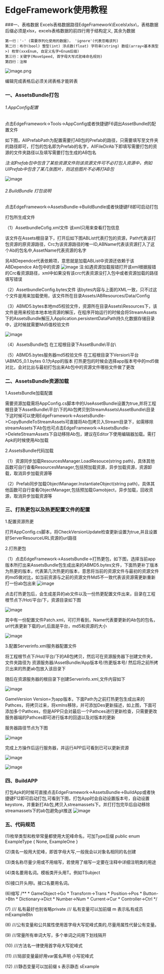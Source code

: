 # EdgeFramework使用教程

###一、表格数据
Excels表格数据路径EdgeFramework\Excels\xlsx\，表格数据后缀必须是xlsx，excels表格数据的前四行用于结构定义, 其余为数据

```
第一行：'-' (需要序列化使用的数据)， 'ignore'(代表忽略该列)
第二行：布尔(bool) 整型(int) 浮点数(float) 字符串(string) 数组(array<基本类型>) 枚举(xxxEnum, 自定义名字+Enum后缀)
第三行：关键字(MoveSpeed, 首字母大写式驼峰命名规则)
第四行：注释
```


![image.png](https://upload-images.jianshu.io/upload_images/3912830-8e5756ae716466dc.png?imageMogr2/auto-orient/strip%7CimageView2/2/w/1240)

编辑完成表格后必须关闭表格才能转表
### 一、AssetsBundle打包
######  1.AppConfig配置
点击EdgeFramework->Tools->AppConfig或者快捷键F6调出AssetBundle的配置文件

如下图，AllPrefabPath为配置需要打AB包的Prefab的路径，只需要填写至文件夹的路径即可，打包的包名即为Prefab的名字，AllFileDirAb下即填写需要打包的资源的文件夹路径以及填写需要打包生成的AB包名

*注:如Prefab包中包含了某些资源文件则该资源文件可不必打包入资源中，例如UIPrefab中包含了某几张图片，则这些图片不必再打AB包*

![image](https://user-images.githubusercontent.com/24520716/110445896-903c1200-80f9-11eb-8018-baae970dfeb9.png)

###### 2.BuildBundle  打包说明
点击EdgeFramework->AssetsBundle->BuildBundle或者快捷键F8即可启动打包

打包所生成文件

（1）AssetbundleCofig.xml文件 该xml只用来查看打包信息

该文件在Assets根目录下，打开后如下图ABList代表打包的资源，Path代表该打包资源的原资源路径，Crc为该资源路径的唯一ID,ABName代表该资源打入了这个Ab的包名中,AssetName代表资源的名字

另ABDependce代表依赖项，意思就是加载ABList中资源还依赖于该ABDependce Ab包中的资源
![image](https://user-images.githubusercontent.com/24520716/110446267-f1fc7c00-80f9-11eb-9f0f-2d1299b4ba25.png)
注:如遇资源加载报错打开该xml根据报错的Crc看资源路径，xml中如果没有该crc代表资源没打入包中或者资源加载的路径填写错误


（2）AssetbundleConfig.bytes文件 该bytes内容与上面的XML一致，只不过这个文件是用来加载使用，该文件所在目录Assets/ABResources/Data/Config

（3）ABMD5.bytes本地md5校验文件，资源所在目录Assets\Resources下，该文件是用来校验本地本地资源的解压，在程序开始运行的时候会将StreamAssets下的AssetsBundle解压入Application.persistentDataPath持久化数据存储目录中，这时候就需要Md5值校验文件

![image](https://user-images.githubusercontent.com/24520716/110446473-2bcd8280-80fa-11eb-8de1-829561f19269.png)

（4）AssetsBundle包 在工程根目录下AssetBundle\平台\

（5）ABMD5.bytes服务器md5校验文件 在工程根目录下Version\平台\ABMD5_0.1.bytes   0.1为App的版本 打热更包的时候会选择app版本号中的md5做对比，会对比出与最初打包出来Ab包中的资源文件哪些文件做了更改


### 二、AssetsBundle资源加载
1.AssetsBundle加载配置

需要资源加载需将AppConfig.cs脚本中的UseAssetBundle设置为true,并将工程根目录下AssetBundle\平台\下的Ab包拷贝到StreamAssets\AssetBundle\目录下这时候可以使用EdgeFramework->AssetsBundle->CopyBundleToStreamAssets可直接将Ab包拷贝入Stream目录下，如需移除streamAssets下Ab包也可点击EdgeFramework->AssetsBundle->DeleteStreamAssets下自动移除Ab包，建议在Editor下使用编辑器加载。需打Apk的时候使用Ab加载

2.AssetsBundle代码加载

（1）资源同步加载ResourcesManager.LoadResouce(string path)，具体其他函数可自行查看ResourcesManager,包括预加载资源，异步加载资源，资源卸载，取消异步加载资源等

（2）Prefab同步加载ObjectManager.InstantiateObject(string path)，具体其他函数可自行查看ObjectManager,包括预加载Gamobject，异步加载，回收资源，取消异步加载资源等

### 三、打热更包以及热更配置文件的配置
1.配置资源热更

打开AppConfig.cs脚本，将CheckVersionUpdate检查更新设置为true,并且设置好ServerResourceURL资源的url路径

2.打热更包

（1）点击EdgeFramework->AssetsBundle->打热更包，如下图，选择当前app版本所打出来AssetsBundle包生成出来的ABMD5.bytes文件，下面热更补丁版本为热更的版本，代表第几次热更的版本，意思将当前的资源文件与最初的资源文件的md5做对比，如当前资源与之前的资源文件Md5不一致代表该资源需更新重新打一份ab包出来
![image](https://user-images.githubusercontent.com/24520716/110447136-e198d100-80fa-11eb-9e6c-95525f69b957.png)

点击打热更包后，会生成差异的ab文件以及一份热更配置文件出来，目录在工程根节点下/Hot/平台/下，资源目录如下图

![image](https://user-images.githubusercontent.com/24520716/110448206-f033b800-80fb-11eb-9a26-d062b8610841.png)

其中有一份配置文件Patch.xml，可打开看到，Name代表要更新的Ab包的包名，url代表更新下载的url,后面是平台，md5和资源的大小

![image](https://user-images.githubusercontent.com/24520716/110448097-d7c39d80-80fb-11eb-9b3f-8999bfe64b16.png)

3.配置Serverinfo.xml服务器配置文件

将工程根节点下/Hot/平台/下的AB包拷贝，然后可在资源服务器下创建文件夹，文件夹路径为   资源服务器/AssetBundle/App版本号/热更版本号/  然后将之前所拷贝出来的热更ab包放入该目录下

随后在资源服务器的根目录下创建Serverinfo.xml,文件内容如下

![image](https://user-images.githubusercontent.com/24520716/110448348-15c0c180-80fc-11eb-81d2-427f08ec00de.png)

GameVersion  Version=为app版本，下面Path为之前打热更包生成出来的Pathces，将拷贝过来，将xmlns移除，并可添加Des更新描述，如上图，下面可添加多个Pathces，但是APP只会对最后一个Pathces进行更新检查，只需要更改服务器端的Pathces即可进行版本的回退以及对版本的更新

服务器路径节点为下图

![image](https://user-images.githubusercontent.com/24520716/110448434-2b35eb80-80fc-11eb-98dc-67b05d3746e0.png)

完成上方操作后运行服务器，并运行APP后可看到已可以更新资源

![image](https://user-images.githubusercontent.com/24520716/110559064-83153680-817e-11eb-81fb-88232b87820d.png)

![image](https://user-images.githubusercontent.com/24520716/110559894-fd928600-817f-11eb-9a46-0d32dc3bbc9d.png)

### 四、BuildAPP
打包Apk的时候可直接点击EdgeFramework->AssetsBundle->BuildApp或者快捷键F12即可启动打包,可看到下图，打包App时会自动设置版本号，自动设置keystore，并重新打Ab包,拷贝入streamassets下。并打打包完毕后自动移除streamassets下的ab包避免git推送
![image](https://user-images.githubusercontent.com/24520716/110449026-ba430380-80fc-11eb-9486-8b1c0671ddd1.png)

### 五、代码规范
 (1)枚举类型和枚举常量都使用大驼峰命名，可加Type后缀
        public enum ExampleType
        {
        None,
        ExampleOne
        }
        
(2)类名一般用大驼峰，即首字母大写,一般我会以对象名相同的名创建
  
(3)类名称尽量少用或不用缩写，若使用了缩写一定要在注释中详细注明类的用途
   
(4)类名要用名词。模板类开头用T。例如TSubject
      
(5)接口开头用I。接口名要用名词。

(6)缩写
        /**
        * GameObject->Go
        * Transform->Trans
        * Position->Pos
        * Button->Btn
        * Dictionary->Dict
        * Number->Num
        * Current->Cur
        * Controller->Ctrl
        */
        
(7)
        /// 私有最好也别省略private
        /// 私有变量可以加前缀 m 表示私有成员 mExampleBtn
        
(8)
        ///公有变量和公共属性使用首字母大写驼峰式类的,尽量用属性代替公有变量。
        
 (9)
        ///常量所有单词大写，多个单词之间用下划线隔开
        
(10)
        ///方法名一律使用首字母大写驼峰式
        
(11)
        ///局部变量最好用var匿名声明 小写驼峰式
        
(12)
        ///静态变量可以加前缀 s 表示静态 sExample
